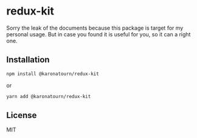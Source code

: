 # redux-kit

Sorry the leak of the documents because this package is target for my personal usage. But in case you found it is useful for you, so it can a right one.

## Installation

```sh
npm install @karonatourn/redux-kit
```

or

```sh
yarn add @karonatourn/redux-kit
```

## License

MIT
